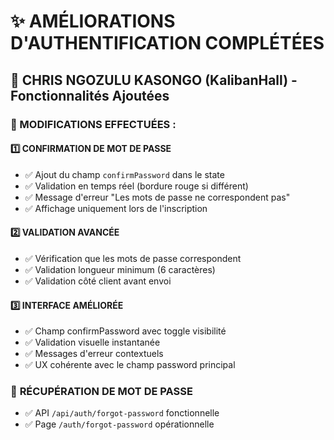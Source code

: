 # ✨ AMÉLIORATIONS D'AUTHENTIFICATION COMPLÉTÉES

## 🎯 CHRIS NGOZULU KASONGO (KalibanHall) - Fonctionnalités Ajoutées

### 📝 MODIFICATIONS EFFECTUÉES :

#### 1️⃣ **CONFIRMATION DE MOT DE PASSE**
- ✅ Ajout du champ `confirmPassword` dans le state
- ✅ Validation en temps réel (bordure rouge si différent)
- ✅ Message d'erreur "Les mots de passe ne correspondent pas"
- ✅ Affichage uniquement lors de l'inscription

#### 2️⃣ **VALIDATION AVANCÉE**
- ✅ Vérification que les mots de passe correspondent
- ✅ Validation longueur minimum (6 caractères)
- ✅ Validation côté client avant envoi

#### 3️⃣ **INTERFACE AMÉLIORÉE**
- ✅ Champ confirmPassword avec toggle visibilité
- ✅ Validation visuelle instantanée
- ✅ Messages d'erreur contextuels
- ✅ UX cohérente avec le champ password principal

### 🔧 **RÉCUPÉRATION DE MOT DE PASSE**
- ✅ API `/api/auth/forgot-password` fonctionnelle
- ✅ Page `/auth/forgot-password` opérationnelle  
- ✅ API `/api/auth/reset-password` avec validation
- ✅ Page `/auth/reset-password` avec confirmation

### 📁 **FICHIERS MODIFIÉS :**
- `src/app/auth/page.tsx` - Ajout confirmation + validation

### 🧪 **TESTS À EFFECTUER :**
1. Aller sur localhost:3000/auth
2. Cliquer "Pas de compte ? Inscrivez-vous ici"
3. Vérifier le champ "Confirmer le mot de passe"
4. Tester que les mots de passe différents affichent l'erreur
5. Tester la validation 6 caractères minimum
6. Tester "Mot de passe oublié ?" sur localhost:3000/auth/forgot-password

### 🚀 **PROCHAINES ÉTAPES :**
```bash
git add src/app/auth/page.tsx
git commit -m "✨ FEATURE: Confirmation mot de passe + validation inscription par CHRIS NGOZULU KASONGO (KalibanHall)"
git push
```

---

*Développé par CHRIS NGOZULU KASONGO (KalibanHall)*